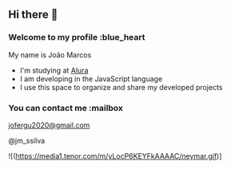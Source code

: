 ## Hi there 👋
### Welcome to my profile :blue_heart

My name is João Marcos

- I'm studying at [Alura](https://www.alura.com.br)
- I am developing in the JavaScript language
- I use this space to organize and share my developed projects

### You can contact me :mailbox

jofergu2020@gmail.com

@jm_ssilva

![(https://media1.tenor.com/m/yLocP6KEYFkAAAAC/neymar.gif)]
